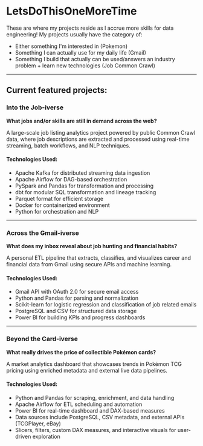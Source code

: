 # LetsDoThisOneMoreTime

These are where my projects reside as I accrue more skills for data engineering! My projects usually have the category of:

* Either something I'm interested in (Pokemon)
* Something I can actually use for my daily life (Gmail)
* Something I build that actually can be used/answers an industry problem + learn new technologies (Job Common Crawl)

---

## Current featured projects:

### Into the Job-iverse

**What jobs and/or skills are still in demand across the web?**

A large-scale job listing analytics project powered by public Common Crawl data, where job descriptions are extracted and processed using real-time streaming, batch workflows, and NLP techniques.

#### Technologies Used:
* Apache Kafka for distributed streaming data ingestion
* Apache Airflow for DAG-based orchestration
* PySpark and Pandas for transformation and processing
* dbt for modular SQL transformation and lineage tracking
* Parquet format for efficient storage
* Docker for containerized environment
* Python for orchestration and NLP

---

### Across the Gmail-iverse

**What does my inbox reveal about job hunting and financial habits?**

A personal ETL pipeline that extracts, classifies, and visualizes career and financial data from Gmail using secure APIs and machine learning.

#### Technologies Used:
* Gmail API with OAuth 2.0 for secure email access
* Python and Pandas for parsing and normalization
* Scikit-learn for logistic regression and classification of job related emails
* PostgreSQL and CSV for structured data storage
* Power BI for building KPIs and progress dashboards

---

### Beyond the Card-iverse

**What really drives the price of collectible Pokémon cards?**

A market analytics dashboard that showcases trends in Pokémon TCG pricing using enriched metadata and external live data pipelines.

#### Technologies Used:
* Python and Pandas for scraping, enrichment, and data handling
* Apache Airflow for ETL scheduling and automation
* Power BI for real-time dashboard and DAX-based measures
* Data sources include PostgreSQL, CSV metadata, and external APIs (TCGPlayer, eBay)
* Slicers, filters, custom DAX measures, and interactive visuals for user-driven exploration
